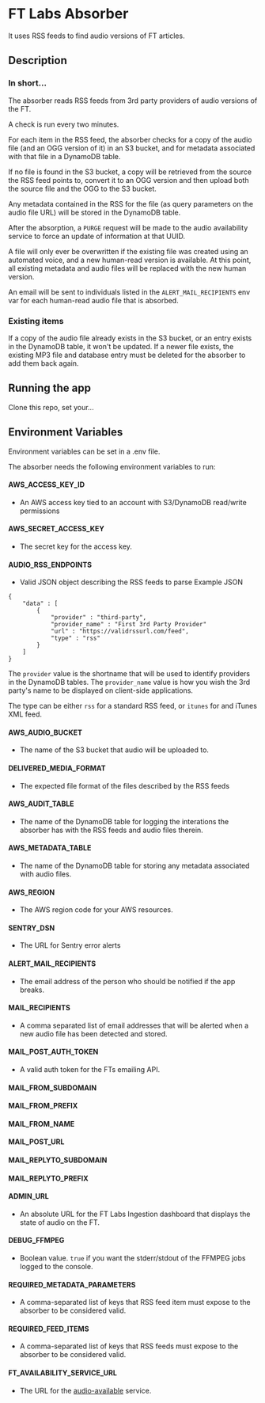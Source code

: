 # FT Labs Absorber
It uses RSS feeds to find audio versions of FT articles.

## Description

### In short...
The absorber reads RSS feeds from 3rd party providers of audio versions of the FT.

A check is run every two minutes.

For each item in the RSS feed, the absorber checks for a copy of the audio file (and an OGG version of it) in an S3 bucket, and for metadata associated with that file in a DynamoDB table.

If no file is found in the S3 bucket, a copy will be retrieved from the source the RSS feed points to, convert it to an OGG version and then upload both the source file and the OGG to the S3 bucket.

Any metadata contained in the RSS for the file (as query parameters on the audio file URL) will be stored in the DynamoDB table.

After the absorption, a `PURGE` request will be made to the audio availability service to force an update of information at that UUID.

A file will only ever be overwritten if the existing file was created using an automated voice, and a new human-read version is available. At this point, all existing metadata and audio files will be replaced with the new human version.

An email will be sent to individuals listed in the `ALERT_MAIL_RECIPIENTS` env var for each human-read audio file that is absorbed.

### Existing items
If a copy of the audio file already exists in the S3 bucket, or an entry exists in the DynamoDB table, it won't be updated. If a newer file exists, the existing MP3 file and database entry must be deleted for the absorber to add them back again.

## Running the app

Clone this repo, set your...

## Environment Variables

Environment variables can be set in a .env file.

The absorber needs the following environment variables to run:

#### AWS_ACCESS_KEY_ID

- An AWS access key tied to an account with S3/DynamoDB read/write permissions

#### AWS_SECRET_ACCESS_KEY

- The secret key for the access key.

#### AUDIO_RSS_ENDPOINTS

- Valid JSON object describing the RSS feeds to parse
Example JSON
```
{
	"data" : [
		{
			"provider" : "third-party",
			"provider_name" : "First 3rd Party Provider"
			"url" : "https://validrssurl.com/feed",
			"type" : "rss"
		}
	]
}
```

The `provider` value is the shortname that will be used to identify providers in the DynamoDB tables. The `provider_name` value is how you wish the 3rd party's name to be displayed on client-side applications.

The type can be either `rss` for a standard RSS feed, or `itunes` for and iTunes XML feed.

#### AWS_AUDIO_BUCKET

- The name of the S3 bucket that audio will be uploaded to.

#### DELIVERED_MEDIA_FORMAT

- The expected file format of the files described by the RSS feeds

#### AWS_AUDIT_TABLE

- The name of the DynamoDB table for logging the interations the absorber has with the RSS feeds and audio files therein.

#### AWS_METADATA_TABLE

- The name of the DynamoDB table for storing any metadata associated with audio files.

#### AWS_REGION

- The AWS region code for your AWS resources.

#### SENTRY_DSN

- The URL for Sentry error alerts

#### ALERT_MAIL_RECIPIENTS

- The email address of the person who should be notified if the app breaks.

#### MAIL_RECIPIENTS

- A comma separated list of email addresses that will be alerted when a new audio file has been detected and stored.

#### MAIL_POST_AUTH_TOKEN

- A valid auth token for the FTs emailing API.

#### MAIL_FROM_SUBDOMAIN

#### MAIL_FROM_PREFIX

#### MAIL_FROM_NAME

#### MAIL_POST_URL

#### MAIL_REPLYTO_SUBDOMAIN

#### MAIL_REPLYTO_PREFIX

#### ADMIN_URL

- An absolute URL for the FT Labs Ingestion dashboard that displays the state of audio on the FT.

#### DEBUG_FFMPEG

- Boolean value. `true` if you want the stderr/stdout of the FFMPEG jobs logged to the console.

#### REQUIRED_METADATA_PARAMETERS
- A comma-separated list of keys that RSS feed item must expose to the absorber to be considered valid.

#### REQUIRED_FEED_ITEMS

- A comma-separated list of keys that RSS feeds must expose to the absorber to be considered valid.

#### FT_AVAILABILITY_SERVICE_URL

- The URL for the [audio-available](https://audio-available.ft.com) service.

